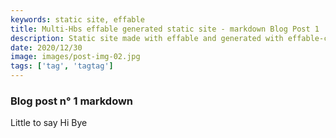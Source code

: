 ```yaml
---
keywords: static site, effable
title: Multi-Hbs effable generated static site - markdown Blog Post 1
description: Static site made with effable and generated with effable-cli
date: 2020/12/30
image: images/post-img-02.jpg
tags: ['tag', 'tagtag']
---
```

### Blog post n° 1 markdown

Little to say
Hi
Bye